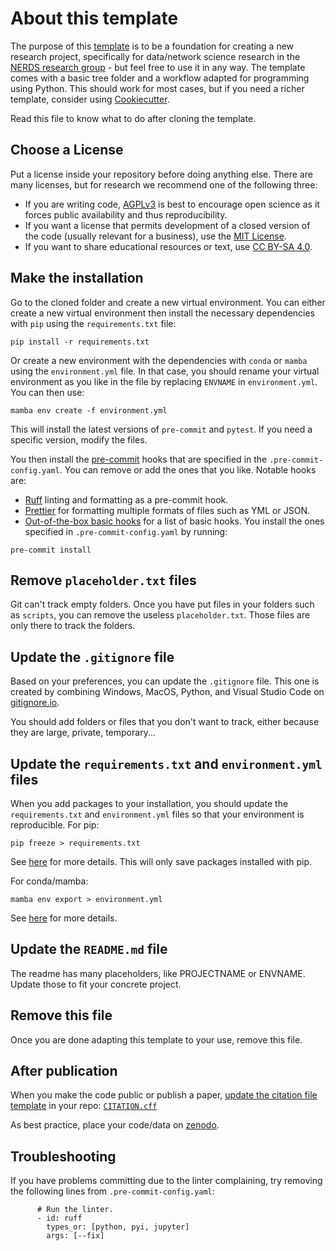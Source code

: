 # About this template
The purpose of this [template](https://github.com/NERDSITU/research-template) is to be a foundation for creating a new research project, specifically for data/network science research in the [NERDS research group](https://nerds.itu.dk/) - but feel free to use it in any way. The template comes with a basic tree folder and a workflow adapted for programming using Python. This should work for most cases, but if you need a richer template, consider using [Cookiecutter](https://github.com/drivendata/cookiecutter-data-science). 

Read this file to know what to do after cloning the template.

## Choose a License

Put a license inside your repository before doing anything else. There are many licenses, but for research we recommend one of the following three: 

- If you are writing code, [AGPLv3](https://choosealicense.com/licenses/agpl-3.0/) is best to encourage open science as it forces public availability and thus reproducibility. 
- If you want a license that permits development of a closed version of the code (usually relevant for a business), use the [MIT License](https://choosealicense.com/licenses/mit/). 
- If you want to share educational resources or text, use [CC BY-SA 4.0](https://creativecommons.org/licenses/by-sa/4.0/).

## Make the installation

Go to the cloned folder and create a new virtual environment. You can either create a new virtual environment then install the necessary dependencies with `pip` using the `requirements.txt` file:

```
pip install -r requirements.txt
```

Or create a new environment with the dependencies with `conda` or `mamba` using the `environment.yml` file. In that case, you should rename your virtual environment as you like in the file by replacing `ENVNAME` in `environment.yml`. You can then use:

```
mamba env create -f environment.yml
```

This will install the latest versions of `pre-commit` and `pytest`. If you need a specific version, modify the files.

You then install the [pre-commit](https://pre-commit.com/) hooks that are specified in the `.pre-commit-config.yaml`. You can remove or add the ones that you like. Notable hooks are:

- [Ruff](https://github.com/astral-sh/ruff-pre-commit) linting and formatting as a pre-commit hook.
- [Prettier](https://github.com/pre-commit/mirrors-prettier) for formatting multiple formats of files such as YML or JSON.
- [Out-of-the-box basic hooks](https://github.com/pre-commit/pre-commit-hooks) for a list of basic hooks.
You install the ones specified in `.pre-commit-config.yaml` by running:

```
pre-commit install
```

## Remove `placeholder.txt` files

Git can't track empty folders. Once you have put files in your folders such as `scripts`, you can remove the useless `placeholder.txt`. Those files are only there to track the folders.

## Update the `.gitignore` file

Based on your preferences, you can update the `.gitignore` file. This one is created by combining Windows, MacOS, Python, and Visual Studio Code on [gitignore.io](https://www.toptal.com/developers/gitignore/).

You should add folders or files that you don't want to track, either because they are large, private, temporary...

## Update the `requirements.txt` and `environment.yml` files

When you add packages to your installation, you should update the `requirements.txt` and `environment.yml` files so that your environment is reproducible. For pip:

```
pip freeze > requirements.txt
```

See [here](https://pip.pypa.io/en/stable/reference/requirements-file-format/#requirements-file-format) for more details. This will only save packages installed with pip.

For conda/mamba:

```
mamba env export > environment.yml
```

See [here](https://docs.conda.io/projects/conda/en/latest/user-guide/tasks/manage-environments.html#creating-an-environment-file-manually) for more details.

## Update the `README.md` file
The readme has many placeholders, like PROJECTNAME or ENVNAME. Update those to fit your concrete project.

## Remove this file

Once you are done adapting this template to your use, remove this file.

## After publication
When you make the code public or publish a paper, [update the citation file template](https://docs.github.com/en/repositories/managing-your-repositorys-settings-and-features/customizing-your-repository/about-citation-files) in your repo: [`CITATION.cff`](CITATION.cff)

As best practice, place your code/data on [zenodo](https://zenodo.org).

## Troubleshooting
If you have problems committing due to the linter complaining, try removing the following lines from `.pre-commit-config.yaml`:

```
      # Run the linter.
      - id: ruff
        types_or: [python, pyi, jupyter]
        args: [--fix]
```
